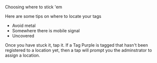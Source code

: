 
Choosing where to stick 'em

Here are some tips on where to locate your tags
- Avoid metal
- Somewhere there is mobile signal
- Uncovered

Once you have stuck it, tap it.
If a Tag Purple is tagged that hasn't been registered to a location yet, then a tap will prompt you the adminstrator to assign a location.
<!--stackedit_data:
eyJoaXN0b3J5IjpbLTQ0Mzc0NDA2MF19
-->